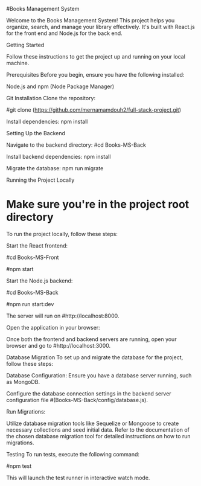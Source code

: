 #Books Management System

Welcome to the Books Management System! This project helps you organize, search, and manage your library effectively. It's built with React.js for the front end and Node.js for the back end.

Getting Started

Follow these instructions to get the project up and running on your local machine.

Prerequisites Before you begin, ensure you have the following installed:

Node.js and npm (Node Package Manager)

Git Installation Clone the repository:

#git clone (https://github.com/mernamamdouh2/full-stack-project.git)

Install dependencies:
npm install

Setting Up the Backend

Navigate to the backend directory:
#cd Books-MS-Back

Install backend dependencies:
npm install

Migrate the database:
npm run migrate

Running the Project Locally
# Make sure you're in the project root directory
To run the project locally, follow these steps:

Start the React frontend:

#cd Books-MS-Front

#npm start

Start the Node.js backend:

#cd Books-MS-Back

#npm run start:dev

The server will run on #http://localhost:8000.

Open the application in your browser:

Once both the frontend and backend servers are running, open your browser and go to #http://localhost:3000.

Database Migration
To set up and migrate the database for the project, follow these steps:

Database Configuration:
Ensure you have a database server running, such as MongoDB.

Configure the database connection settings in the backend server configuration file 
#(Books-MS-Back/config/database.js).

Run Migrations:

Utilize database migration tools like Sequelize or Mongoose to create necessary collections and seed initial data.
Refer to the documentation of the chosen database migration tool for detailed instructions on how to run migrations.

Testing
To run tests, execute the following command:

#npm test

This will launch the test runner in interactive watch mode.
